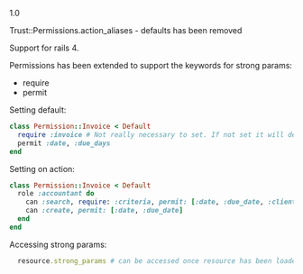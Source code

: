 1.0

Trust::Permissions.action_aliases - defaults has been removed

Support for rails 4.

Permissions has been extended to support the keywords for strong params:
  * require
  * permit

Setting default:
``` Ruby
class Permission::Invoice < Default
  require :invoice # Not really necessary to set. If not set it will default to the class name
  permit :date, :due_days
end
```


Setting on action:
``` Ruby
class Permission::Invoice < Default
  role :accountant do
    can :search, require: :criteria, permit: [:date, :due_date, :client_no]
    can :create, permit: [:date, :due_date]
  end
end
```

Accessing strong params:
``` Ruby
  resource.strong_params # can be accessed once resource has been loaded.
```
